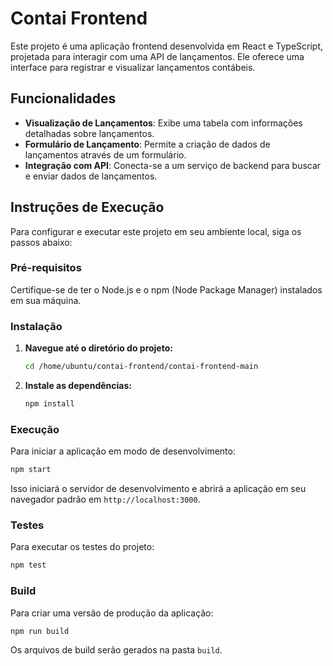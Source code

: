 # Contai Frontend

Este projeto é uma aplicação frontend desenvolvida em React e TypeScript, projetada para interagir com uma API de lançamentos. Ele oferece uma interface para registrar e visualizar lançamentos contábeis.


## Funcionalidades

- **Visualização de Lançamentos**: Exibe uma tabela com informações detalhadas sobre lançamentos.
- **Formulário de Lançamento**: Permite a criação de dados de lançamentos através de um formulário.
- **Integração com API**: Conecta-se a um serviço de backend para buscar e enviar dados de lançamentos.


## Instruções de Execução

Para configurar e executar este projeto em seu ambiente local, siga os passos abaixo:

### Pré-requisitos

Certifique-se de ter o Node.js e o npm (Node Package Manager) instalados em sua máquina.


### Instalação

1.  **Navegue até o diretório do projeto:**

    ```bash
    cd /home/ubuntu/contai-frontend/contai-frontend-main
    ```

2.  **Instale as dependências:**

    ```bash
    npm install
    ```


### Execução

Para iniciar a aplicação em modo de desenvolvimento:

```bash
npm start
```

Isso iniciará o servidor de desenvolvimento e abrirá a aplicação em seu navegador padrão em `http://localhost:3000`.


### Testes

Para executar os testes do projeto:

```bash
npm test
```


### Build

Para criar uma versão de produção da aplicação:

```bash
npm run build
```

Os arquivos de build serão gerados na pasta `build`.


